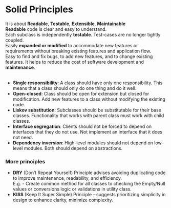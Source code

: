 # Solid Principles
It is about **Readable**, **Testable**, **Extensible**, **Maintainable**<br />
**Readable** code is clear and easy to understand. <br />
Each subclass is independently **testable**. Test-cases are no longer tightly coupled.<br />
Easily **expanded or modified** to accommodate new features or requirements without breaking existing features and application flow.<br />
Easy to find and fix bugs, to add new features, and to change existing features. It helps to reduce the cost of software development and **maintenance**.<br /><br />

* **Single responsibility**: A class should have only one responsibility. This means that a class should only do one thing and do it well.<br />
* **Open-closed**: Class should be open for extension but closed for modification. Add new features to a class without modifying the existing code.<br />
* **Liskov substitution**: Subclasses should be substitutable for their base classes. Functionality that works with parent class must work with child classes.<br />
* **Interface segregation**: Clients should not be forced to depend on interfaces that they do not use. Not implement an interface that it does not need.<br />
* **Dependency inversion**: High-level modules should not depend on low-level modules. Both should depend on abstractions.<br />
### More principles <br />
* **DRY** (Don’t Repeat Yourself) Principle advises avoiding duplicating code to improve maintenance, readability, and efficiency. <br />
E.g. - Create common method for all classes to checking the Empty/Null values or conversions logic or validations in utility class.<br />
* **KISS** (Keep It Super Simple) Principle - suggests prioritizing simplicity in design to enhance clarity, minimize complexity.<br />
